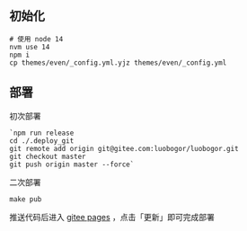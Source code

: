 ## 初始化
```shell
# 使用 node 14
nvm use 14
npm i
cp themes/even/_config.yml.yjz themes/even/_config.yml
```

## 部署
初次部署
```shell
`npm run release
cd ./.deploy_git
git remote add origin git@gitee.com:luobogor/luobogor.git
git checkout master
git push origin master --force`
```

二次部署
```shell
make pub
```

推送代码后进入 [gitee pages](https://gitee.com/luobogor/luobogor/pages) ，点击「更新」即可完成部署
